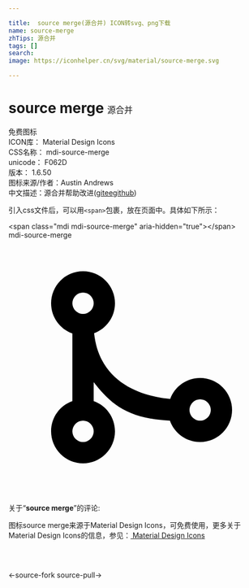 ```yaml
---

title:  source merge(源合并) ICON转svg、png下载
name: source-merge
zhTips: 源合并
tags: []
search: 
image: https://iconhelper.cn/svg/material/source-merge.svg

---
```


# source merge  <small style="font-size: 60%;font-weight: 100">源合并</small>


<div class="detail-page">
<p>
<span><span class="badge-success badge">免费图标</span> </span>
<br/>
<span>
ICON库：
<span class="badge-secondary badge">Material Design Icons</span> 
</span>
<br/>
<span>
CSS名称：
<span class="badge-secondary badge">mdi-source-merge</span> 
</span>
<br/>
<span>
unicode：
<span class="badge-secondary badge">F062D</span> 
<copy-btn content='F062D' btn-title=""></copy-btn>
<copy-btn :content='String.fromCodePoint(parseInt("F062D", 16))' btn-title="复制U"></copy-btn>
</span>
<br/>
<span>
版本：
<span class="badge-secondary badge">1.6.50</span> 
</span>
<br/>
<span>图标来源/作者：<span class="badge-light badge">Austin Andrews</span></span> 
<br/>
<span class="zh-detail">中文描述：<span class="badge-primary badge">源合并</span><span class="help-link"><span>帮助改进</span>(<a href="https://gitee.com/liuwave/icon-helper/edit/master/json/material/source-merge.json" target="_blank" rel="noopener noreferrer">gitee</a><a href="https://github.com/liuwave/icon-helper/edit/master/json/material/source-merge.json" target="_blank" rel="noopener noreferrer">github</a></span>)</span><br/>
</p>
</div>
<div class="alert alert-dark">
  <i class="mdi mdi-source-merge mdi-48px"></i>
  <i class="mdi mdi-source-merge mdi-36px"></i>
  <i class="mdi mdi-source-merge mdi-24px"></i>
  <i class="mdi mdi-source-merge mdi-18px"></i>
</div>
<div>
  <p>引入css文件后，可以用<code>&lt;span&gt;</code>包裹，放在页面中。具体如下所示：    
  </p>
  <div class="alert alert-primary" style="font-size: 14px">
    &lt;span class="mdi mdi-source-merge" aria-hidden="true"&gt;&lt;/span&gt;
    <copy-btn content='<span class="mdi mdi-source-merge" aria-hidden="true"></span>'></copy-btn>
  </div>
  <div class="alert alert-secondary">
    <i class="mdi mdi-source-merge"
    style="font-size: 24px"
    aria-hidden="true"></i> mdi-source-merge
    <copy-btn content="mdi-source-merge" btn-title="复制图标名称"></copy-btn>
  </div>
</div>
<div id="svg" class="svg-wrap">
<svg xmlns="http://www.w3.org/2000/svg" viewBox="0 0 24 24"><path d="M7,3A3,3 0 0,1 10,6C10,7.29 9.19,8.39 8.04,8.81C8.58,13.81 13.08,14.77 15.19,14.96C15.61,13.81 16.71,13 18,13A3,3 0 0,1 21,16A3,3 0 0,1 18,19C16.69,19 15.57,18.16 15.16,17C10.91,16.8 9.44,15.19 8,13.39V15.17C9.17,15.58 10,16.69 10,18A3,3 0 0,1 7,21A3,3 0 0,1 4,18C4,16.69 4.83,15.58 6,15.17V8.83C4.83,8.42 4,7.31 4,6A3,3 0 0,1 7,3M7,5A1,1 0 0,0 6,6A1,1 0 0,0 7,7A1,1 0 0,0 8,6A1,1 0 0,0 7,5M7,17A1,1 0 0,0 6,18A1,1 0 0,0 7,19A1,1 0 0,0 8,18A1,1 0 0,0 7,17M18,15A1,1 0 0,0 17,16A1,1 0 0,0 18,17A1,1 0 0,0 19,16A1,1 0 0,0 18,15Z" /></svg>
</div>
<detail full-name='mdi-source-merge'></detail>
<div class="icon-detail__container">
<p>关于“<b>source merge</b>”的评论:</p>
</div>
<Vssue title="关于“source merge”的评论" />    
<div><p>图标source merge来源于Material Design Icons，可免费使用，更多关于 Material Design Icons的信息，参见：<a target="_blank" href="https://iconhelper.cn/material.html"> Material Design Icons</a>
</p></div>

<div style="padding:2rem 0 " class="page-nav"><p class="inner"><span class="prev">←<router-link to="/icon/source-fork.html">source-fork</router-link></span> <span class="next"><router-link to="/icon/source-pull.html">source-pull</router-link>→</span></p></div>

